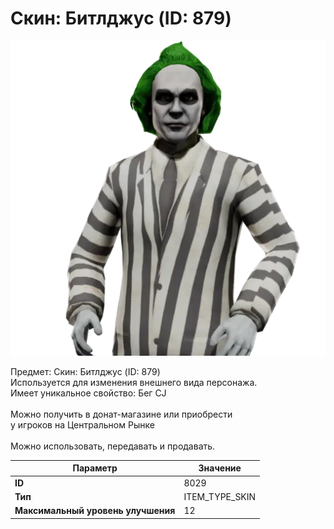 # Скин: Битлджус (ID: 879)

![Item Image](../img/8029.webp?raw=true)

Предмет: Скин: Битлджус (ID: 879)<br>Используется для изменения внешнего вида персонажа.<br>Имеет уникальное свойство: Бег CJ<br><br>Можно получить в донат-магазине или приобрести<br>у игроков на Центральном Рынке<br><br>Можно использовать, передавать и продавать.


| Параметр | Значение |
|----------|----------|
| **ID** | 8029 |
| **Тип** | ITEM_TYPE_SKIN |
| **Максимальный уровень улучшения** | 12 |

